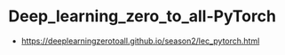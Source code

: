 # Deep_learning_zero_to_all-PyTorch

- https://deeplearningzerotoall.github.io/season2/lec_pytorch.html
